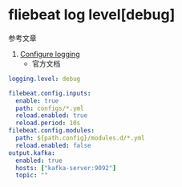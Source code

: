 # fliebeat log level[debug]

参考文章

1. [Configure logging](https://www.elastic.co/guide/en/beats/filebeat/6.3/configuration-logging.html)
    - 官方文档

```yaml
logging.level: debug

filebeat.config.inputs:
  enable: true
  path: configs/*.yml
  reload.enabled: true
  reload.period: 10s
filebeat.config.modules:
  path: ${path.config}/modules.d/*.yml
  reload.enabled: false
output.kafka:
  enabled: true
  hosts: ["kafka-server:9092"]
  topic: ""
```
